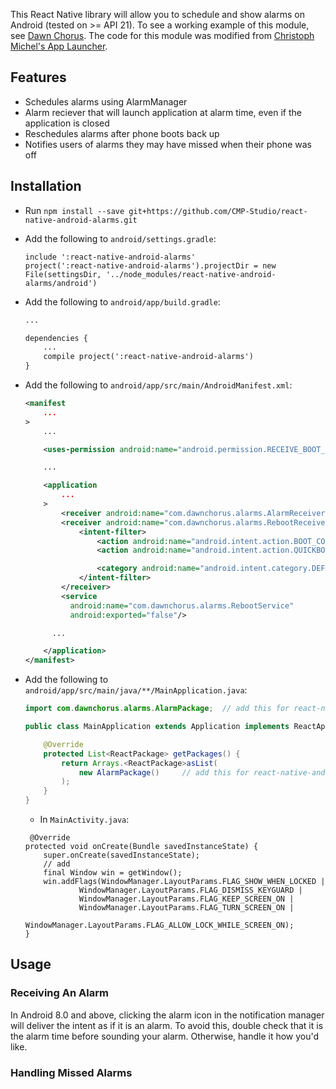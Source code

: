This React Native library will allow you to schedule and show alarms on Android (tested on >= API 21). To see a working example of this module, see [Dawn Chorus](https://github.com/CMP-Studio/DawnChorus). The code for this module was modified from [Christoph Michel's App Launcher](https://github.com/MrToph/react-native-app-launcher).

## Features
* Schedules alarms using AlarmManager
* Alarm reciever that will launch application at alarm time, even if the application is closed
* Reschedules alarms after phone boots back up
* Notifies users of alarms they may have missed when their phone was off

## Installation
* Run `npm install --save git+https://github.com/CMP-Studio/react-native-android-alarms.git`
* Add the following to `android/settings.gradle`:
    ```
    include ':react-native-android-alarms'
    project(':react-native-android-alarms').projectDir = new File(settingsDir, '../node_modules/react-native-android-alarms/android')
    ```

* Add the following to `android/app/build.gradle`:
    ```xml
    ...

    dependencies {
        ...
        compile project(':react-native-android-alarms') 
    }
    ```
* Add the following to `android/app/src/main/AndroidManifest.xml`:
    ```xml
    <manifest 
        ...
    >   
        ...

        <uses-permission android:name="android.permission.RECEIVE_BOOT_COMPLETED"/>

        ... 

        <application
            ...
        >
            <receiver android:name="com.dawnchorus.alarms.AlarmReceiver" />
            <receiver android:name="com.dawnchorus.alarms.RebootReceiver">
                <intent-filter>
                    <action android:name="android.intent.action.BOOT_COMPLETED" />
                    <action android:name="android.intent.action.QUICKBOOT_POWERON" />

                    <category android:name="android.intent.category.DEFAULT" />
                </intent-filter>
            </receiver>
            <service
              android:name="com.dawnchorus.alarms.RebootService"
              android:exported="false"/>

          ...

        </application>
    </manifest>
    ```
* Add the following to `android/app/src/main/java/**/MainApplication.java`:
    ```java
    import com.dawnchorus.alarms.AlarmPackage;  // add this for react-native-android-alarms

    public class MainApplication extends Application implements ReactApplication {

        @Override
        protected List<ReactPackage> getPackages() {
            return Arrays.<ReactPackage>asList(
                new AlarmPackage()     // add this for react-native-android-alarms
            );
        }
    }
    ```
    
    
    * In `MainActivity.java`:
    
    ```
     @Override
    protected void onCreate(Bundle savedInstanceState) {
        super.onCreate(savedInstanceState);
        // add
        final Window win = getWindow();
        win.addFlags(WindowManager.LayoutParams.FLAG_SHOW_WHEN_LOCKED |
                WindowManager.LayoutParams.FLAG_DISMISS_KEYGUARD |
                WindowManager.LayoutParams.FLAG_KEEP_SCREEN_ON |
                WindowManager.LayoutParams.FLAG_TURN_SCREEN_ON |
                WindowManager.LayoutParams.FLAG_ALLOW_LOCK_WHILE_SCREEN_ON);
    }
    ```
    
 ## Usage
 
 ### Receiving An Alarm
 
In Android 8.0 and above, clicking the alarm icon in the notification manager will deliver the intent as if it is an alarm. To avoid this, double check that it is the alarm time before sounding your alarm. Otherwise, handle it how you'd like.
 
 ### Handling Missed Alarms
 
 

